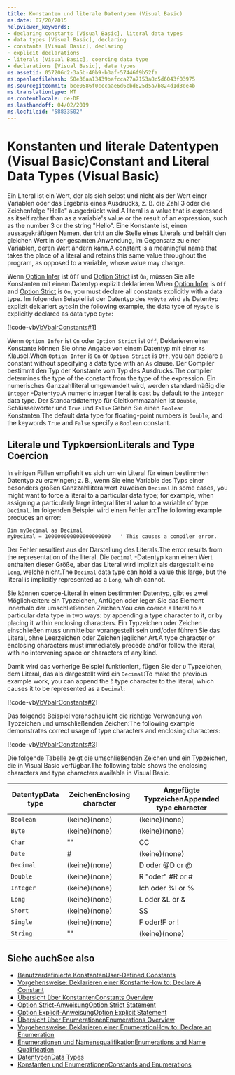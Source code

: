 ```yaml
---
title: Konstanten und literale Datentypen (Visual Basic)
ms.date: 07/20/2015
helpviewer_keywords:
- declaring constants [Visual Basic], literal data types
- data types [Visual Basic], declaring
- constants [Visual Basic], declaring
- explicit declarations
- literals [Visual Basic], coercing data type
- declarations [Visual Basic], data types
ms.assetid: 057206d2-3a5b-40b9-b3af-57446f9b52fa
ms.openlocfilehash: 50e36aa13439bafcca27a7153a8c5d6043f03975
ms.sourcegitcommit: bce0586f0cccaae6d6cbd625d5a7b824d1d3de4b
ms.translationtype: MT
ms.contentlocale: de-DE
ms.lasthandoff: 04/02/2019
ms.locfileid: "58833502"
---
```

# <a name="constant-and-literal-data-types-visual-basic"></a><span data-ttu-id="3abb6-102">Konstanten und literale Datentypen (Visual Basic)</span><span class="sxs-lookup"><span data-stu-id="3abb6-102">Constant and Literal Data Types (Visual Basic)</span></span>
<span data-ttu-id="3abb6-103">Ein Literal ist ein Wert, der als sich selbst und nicht als der Wert einer Variablen oder das Ergebnis eines Ausdrucks, z. B. die Zahl 3 oder die Zeichenfolge "Hello" ausgedrückt wird.</span><span class="sxs-lookup"><span data-stu-id="3abb6-103">A literal is a value that is expressed as itself rather than as a variable's value or the result of an expression, such as the number 3 or the string "Hello".</span></span> <span data-ttu-id="3abb6-104">Eine Konstante ist, einen aussagekräftigen Namen, der tritt an die Stelle eines Literals und behält den gleichen Wert in der gesamten Anwendung, im Gegensatz zu einer Variablen, deren Wert ändern kann.</span><span class="sxs-lookup"><span data-stu-id="3abb6-104">A constant is a meaningful name that takes the place of a literal and retains this same value throughout the program, as opposed to a variable, whose value may change.</span></span>  
  
 <span data-ttu-id="3abb6-105">Wenn [Option Infer](../../../../visual-basic/language-reference/statements/option-infer-statement.md) ist `Off` und [Option Strict](../../../../visual-basic/language-reference/statements/option-strict-statement.md) ist `On`, müssen Sie alle Konstanten mit einem Datentyp explizit deklarieren.</span><span class="sxs-lookup"><span data-stu-id="3abb6-105">When [Option Infer](../../../../visual-basic/language-reference/statements/option-infer-statement.md) is `Off` and [Option Strict](../../../../visual-basic/language-reference/statements/option-strict-statement.md) is `On`, you must declare all constants explicitly with a data type.</span></span> <span data-ttu-id="3abb6-106">Im folgenden Beispiel ist der Datentyp des `MyByte` wird als Datentyp explizit deklariert `Byte`:</span><span class="sxs-lookup"><span data-stu-id="3abb6-106">In the following example, the data type of `MyByte` is explicitly declared as data type `Byte`:</span></span>  
  
 [!code-vb[VbVbalrConstants#1](~/samples/snippets/visualbasic/VS_Snippets_VBCSharp/VbVbalrConstants/VB/Class1.vb#1)]  
  
 <span data-ttu-id="3abb6-107">Wenn `Option Infer` ist `On` oder `Option Strict` ist `Off`, Deklarieren einer Konstante können Sie ohne Angabe von einem Datentyp mit einer `As` Klausel.</span><span class="sxs-lookup"><span data-stu-id="3abb6-107">When `Option Infer` is `On` or `Option Strict` is `Off`, you can declare a constant without specifying a data type with an `As` clause.</span></span> <span data-ttu-id="3abb6-108">Der Compiler bestimmt den Typ der Konstante vom Typ des Ausdrucks.</span><span class="sxs-lookup"><span data-stu-id="3abb6-108">The compiler determines the type of the constant from the type of the expression.</span></span> <span data-ttu-id="3abb6-109">Ein numerisches Ganzzahlliteral umgewandelt wird, werden standardmäßig die `Integer` -Datentyp.</span><span class="sxs-lookup"><span data-stu-id="3abb6-109">A numeric integer literal is cast by default to the `Integer` data type.</span></span> <span data-ttu-id="3abb6-110">Der Standarddatentyp für Gleitkommazahlen ist `Double`, Schlüsselwörter und `True` und `False` Geben Sie einen `Boolean` Konstanten.</span><span class="sxs-lookup"><span data-stu-id="3abb6-110">The default data type for floating-point numbers is `Double`, and the keywords `True` and `False` specify a `Boolean` constant.</span></span>  
  
## <a name="literals-and-type-coercion"></a><span data-ttu-id="3abb6-111">Literale und Typkoersion</span><span class="sxs-lookup"><span data-stu-id="3abb6-111">Literals and Type Coercion</span></span>  
 <span data-ttu-id="3abb6-112">In einigen Fällen empfiehlt es sich um ein Literal für einen bestimmten Datentyp zu erzwingen; z. B., wenn Sie eine Variable des Typs einer besonders großen Ganzzahlliteralwert zuweisen `Decimal`.</span><span class="sxs-lookup"><span data-stu-id="3abb6-112">In some cases, you might want to force a literal to a particular data type; for example, when assigning a particularly large integral literal value to a variable of type `Decimal`.</span></span> <span data-ttu-id="3abb6-113">Im folgenden Beispiel wird einen Fehler an:</span><span class="sxs-lookup"><span data-stu-id="3abb6-113">The following example produces an error:</span></span>  
  
```  
Dim myDecimal as Decimal  
myDecimal = 100000000000000000000   ' This causes a compiler error.  
```  
  
 <span data-ttu-id="3abb6-114">Der Fehler resultiert aus der Darstellung des Literals.</span><span class="sxs-lookup"><span data-stu-id="3abb6-114">The error results from the representation of the literal.</span></span> <span data-ttu-id="3abb6-115">Die `Decimal` -Datentyp kann einen Wert enthalten dieser Größe, aber das Literal wird implizit als dargestellt eine `Long`, welche nicht.</span><span class="sxs-lookup"><span data-stu-id="3abb6-115">The `Decimal` data type can hold a value this large, but the literal is implicitly represented as a `Long`, which cannot.</span></span>  
  
 <span data-ttu-id="3abb6-116">Sie können coerce-Literal in einen bestimmten Datentyp, gibt es zwei Möglichkeiten: ein Typzeichen, Anfügen oder legen Sie das Element innerhalb der umschließenden Zeichen.</span><span class="sxs-lookup"><span data-stu-id="3abb6-116">You can coerce a literal to a particular data type in two ways: by appending a type character to it, or by placing it within enclosing characters.</span></span> <span data-ttu-id="3abb6-117">Ein Typzeichen oder Zeichen einschließen muss unmittelbar vorangestellt sein und/oder führen Sie das Literal, ohne Leerzeichen oder Zeichen jeglicher Art.</span><span class="sxs-lookup"><span data-stu-id="3abb6-117">A type character or enclosing characters must immediately precede and/or follow the literal, with no intervening space or characters of any kind.</span></span>  
  
 <span data-ttu-id="3abb6-118">Damit wird das vorherige Beispiel funktioniert, fügen Sie der `D` Typzeichen, dem Literal, das als dargestellt wird ein `Decimal`:</span><span class="sxs-lookup"><span data-stu-id="3abb6-118">To make the previous example work, you can append the `D` type character to the literal, which causes it to be represented as a `Decimal`:</span></span>  
  
 [!code-vb[VbVbalrConstants#2](~/samples/snippets/visualbasic/VS_Snippets_VBCSharp/VbVbalrConstants/VB/Class1.vb#2)]  
  
 <span data-ttu-id="3abb6-119">Das folgende Beispiel veranschaulicht die richtige Verwendung von Typzeichen und umschließenden Zeichen:</span><span class="sxs-lookup"><span data-stu-id="3abb6-119">The following example demonstrates correct usage of type characters and enclosing characters:</span></span>  
  
 [!code-vb[VbVbalrConstants#3](~/samples/snippets/visualbasic/VS_Snippets_VBCSharp/VbVbalrConstants/VB/Class1.vb#3)]  
  
 <span data-ttu-id="3abb6-120">Die folgende Tabelle zeigt die umschließenden Zeichen und ein Typzeichen, die in Visual Basic verfügbar.</span><span class="sxs-lookup"><span data-stu-id="3abb6-120">The following table shows the enclosing characters and type characters available in Visual Basic.</span></span>  
  
|<span data-ttu-id="3abb6-121">Datentyp</span><span class="sxs-lookup"><span data-stu-id="3abb6-121">Data type</span></span>|<span data-ttu-id="3abb6-122">Zeichen</span><span class="sxs-lookup"><span data-stu-id="3abb6-122">Enclosing character</span></span>|<span data-ttu-id="3abb6-123">Angefügte Typzeichen</span><span class="sxs-lookup"><span data-stu-id="3abb6-123">Appended type character</span></span>|  
|---|---|---|  
|`Boolean`|<span data-ttu-id="3abb6-124">(keine)</span><span class="sxs-lookup"><span data-stu-id="3abb6-124">(none)</span></span>|<span data-ttu-id="3abb6-125">(keine)</span><span class="sxs-lookup"><span data-stu-id="3abb6-125">(none)</span></span>|  
|`Byte`|<span data-ttu-id="3abb6-126">(keine)</span><span class="sxs-lookup"><span data-stu-id="3abb6-126">(none)</span></span>|<span data-ttu-id="3abb6-127">(keine)</span><span class="sxs-lookup"><span data-stu-id="3abb6-127">(none)</span></span>|  
|`Char`|<span data-ttu-id="3abb6-128">"</span><span class="sxs-lookup"><span data-stu-id="3abb6-128">"</span></span>|<span data-ttu-id="3abb6-129">C</span><span class="sxs-lookup"><span data-stu-id="3abb6-129">C</span></span>|  
|`Date`|#|<span data-ttu-id="3abb6-130">(keine)</span><span class="sxs-lookup"><span data-stu-id="3abb6-130">(none)</span></span>|  
|`Decimal`|<span data-ttu-id="3abb6-131">(keine)</span><span class="sxs-lookup"><span data-stu-id="3abb6-131">(none)</span></span>|<span data-ttu-id="3abb6-132">D oder @</span><span class="sxs-lookup"><span data-stu-id="3abb6-132">D or @</span></span>|  
|`Double`|<span data-ttu-id="3abb6-133">(keine)</span><span class="sxs-lookup"><span data-stu-id="3abb6-133">(none)</span></span>|<span data-ttu-id="3abb6-134">R "oder" #</span><span class="sxs-lookup"><span data-stu-id="3abb6-134">R or #</span></span>|  
|`Integer`|<span data-ttu-id="3abb6-135">(keine)</span><span class="sxs-lookup"><span data-stu-id="3abb6-135">(none)</span></span>|<span data-ttu-id="3abb6-136">Ich oder %</span><span class="sxs-lookup"><span data-stu-id="3abb6-136">I or %</span></span>|  
|`Long`|<span data-ttu-id="3abb6-137">(keine)</span><span class="sxs-lookup"><span data-stu-id="3abb6-137">(none)</span></span>|<span data-ttu-id="3abb6-138">L oder &</span><span class="sxs-lookup"><span data-stu-id="3abb6-138">L or &</span></span>|  
|`Short`|<span data-ttu-id="3abb6-139">(keine)</span><span class="sxs-lookup"><span data-stu-id="3abb6-139">(none)</span></span>|<span data-ttu-id="3abb6-140">S</span><span class="sxs-lookup"><span data-stu-id="3abb6-140">S</span></span>|  
|`Single`|<span data-ttu-id="3abb6-141">(keine)</span><span class="sxs-lookup"><span data-stu-id="3abb6-141">(none)</span></span>|<span data-ttu-id="3abb6-142">F oder!</span><span class="sxs-lookup"><span data-stu-id="3abb6-142">F or !</span></span>|  
|`String`|<span data-ttu-id="3abb6-143">"</span><span class="sxs-lookup"><span data-stu-id="3abb6-143">"</span></span>|<span data-ttu-id="3abb6-144">(keine)</span><span class="sxs-lookup"><span data-stu-id="3abb6-144">(none)</span></span>|  
  
## <a name="see-also"></a><span data-ttu-id="3abb6-145">Siehe auch</span><span class="sxs-lookup"><span data-stu-id="3abb6-145">See also</span></span>

- [<span data-ttu-id="3abb6-146">Benutzerdefinierte Konstanten</span><span class="sxs-lookup"><span data-stu-id="3abb6-146">User-Defined Constants</span></span>](../../../../visual-basic/programming-guide/language-features/constants-enums/user-defined-constants.md)
- [<span data-ttu-id="3abb6-147">Vorgehensweise: Deklarieren einer Konstante</span><span class="sxs-lookup"><span data-stu-id="3abb6-147">How to: Declare A Constant</span></span>](../../../../visual-basic/programming-guide/language-features/constants-enums/how-to-declare-a-constant.md)
- [<span data-ttu-id="3abb6-148">Übersicht über Konstanten</span><span class="sxs-lookup"><span data-stu-id="3abb6-148">Constants Overview</span></span>](../../../../visual-basic/programming-guide/language-features/constants-enums/constants-overview.md)
- [<span data-ttu-id="3abb6-149">Option Strict-Anweisung</span><span class="sxs-lookup"><span data-stu-id="3abb6-149">Option Strict Statement</span></span>](../../../../visual-basic/language-reference/statements/option-strict-statement.md)
- [<span data-ttu-id="3abb6-150">Option Explicit-Anweisung</span><span class="sxs-lookup"><span data-stu-id="3abb6-150">Option Explicit Statement</span></span>](../../../../visual-basic/language-reference/statements/option-explicit-statement.md)
- [<span data-ttu-id="3abb6-151">Übersicht über Enumerationen</span><span class="sxs-lookup"><span data-stu-id="3abb6-151">Enumerations Overview</span></span>](../../../../visual-basic/programming-guide/language-features/constants-enums/enumerations-overview.md)
- [<span data-ttu-id="3abb6-152">Vorgehensweise: Deklarieren einer Enumeration</span><span class="sxs-lookup"><span data-stu-id="3abb6-152">How to: Declare an Enumeration</span></span>](../../../../visual-basic/programming-guide/language-features/constants-enums/how-to-declare-enumerations.md)
- [<span data-ttu-id="3abb6-153">Enumerationen und Namensqualifikation</span><span class="sxs-lookup"><span data-stu-id="3abb6-153">Enumerations and Name Qualification</span></span>](../../../../visual-basic/programming-guide/language-features/constants-enums/enumerations-and-name-qualification.md)
- [<span data-ttu-id="3abb6-154">Datentypen</span><span class="sxs-lookup"><span data-stu-id="3abb6-154">Data Types</span></span>](../../../../visual-basic/language-reference/data-types/index.md)
- [<span data-ttu-id="3abb6-155">Konstanten und Enumerationen</span><span class="sxs-lookup"><span data-stu-id="3abb6-155">Constants and Enumerations</span></span>](../../../../visual-basic/language-reference/constants-and-enumerations.md)
